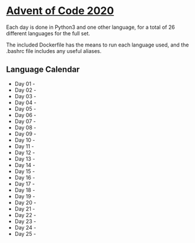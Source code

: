 # [Advent of Code 2020](https://adventofcode.com/2020)
Each day is done in Python3 and one other language, for a total of 26 different languages for the full set.

The included Dockerfile has the means to run each language used, and the .bashrc file includes any useful aliases.


## Language Calendar
 - Day 01 - 
 - Day 02 - 
 - Day 03 - 
 - Day 04 - 
 - Day 05 - 
 - Day 06 - 
 - Day 07 - 
 - Day 08 - 
 - Day 09 - 
 - Day 10 - 
 - Day 11 - 
 - Day 12 - 
 - Day 13 - 
 - Day 14 - 
 - Day 15 - 
 - Day 16 - 
 - Day 17 - 
 - Day 18 - 
 - Day 19 - 
 - Day 20 - 
 - Day 21 - 
 - Day 22 - 
 - Day 23 - 
 - Day 24 - 
 - Day 25 - 
